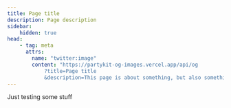 ```yaml
---
title: Page title
description: Page description
sidebar:
    hidden: true
head:
    - tag: meta
      attrs:
        name: "twitter:image"
        content: "https://partykit-og-images.vercel.app/api/og
            ?title=Page title
            &description=This page is about something, but also something else"
---
```


Just testing some stuff